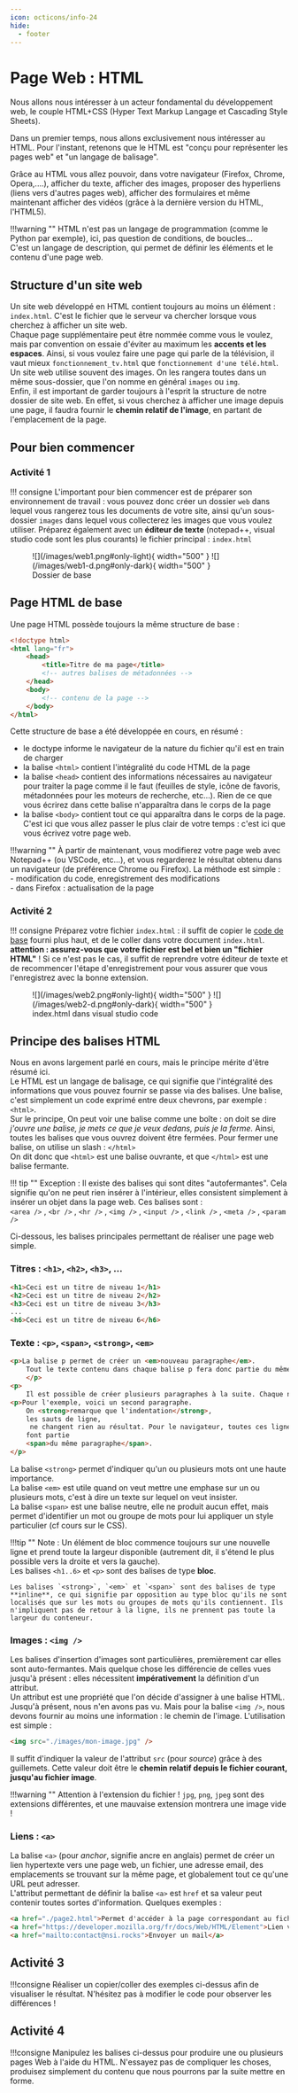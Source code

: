 ```yaml
---
icon: octicons/info-24
hide:
  - footer
---
```

# Page Web : HTML

Nous allons nous intéresser à un acteur fondamental du développement web, le couple HTML+CSS (Hyper Text Markup Langage et Cascading Style Sheets).

Dans un premier temps, nous allons exclusivement nous intéresser au HTML. Pour l'instant, retenons que le HTML est "conçu pour représenter les pages web" et "un langage de balisage".

Grâce au HTML vous allez pouvoir, dans votre navigateur (Firefox, Chrome, Opera,....), afficher du texte, afficher des images, proposer des hyperliens (liens vers d'autres pages web), afficher des formulaires et même maintenant afficher des vidéos (grâce à la dernière version du HTML, l'HTML5).

!!!warning ""
    HTML n'est pas un langage de programmation (comme le Python par exemple), ici, pas question de conditions, de boucles...  
    C'est un langage de description, qui permet de définir les éléments et le contenu d'une page web.

## Structure d'un site web
Un site web développé en HTML contient toujours au moins un élément : `index.html`. C'est le fichier que le serveur va chercher lorsque vous cherchez à afficher un site web.  
Chaque page supplémentaire peut être nommée comme vous le voulez, mais par convention on essaie d'éviter au maximum les **accents et les espaces**. Ainsi, si vous voulez faire une page qui parle de la télévision, il vaut mieux `fonctionnement_tv.html` que `fonctionnement d'une télé.html`.  
Un site web utilise souvent des images. On les rangera toutes dans un même sous-dossier, que l'on nomme en général `images` ou `img`.  
Enfin, il est important de garder toujours à l'esprit la structure de notre dossier de site web. En effet, si vous cherchez à afficher une image depuis une page, il faudra fournir le **chemin relatif de l'image**, en partant de l'emplacement de la page.


## Pour bien commencer
### Activité 1
!!! consigne
    L'important pour bien commencer est de préparer son environnement de travail : vous pouvez donc créer un dossier `web` dans lequel vous rangerez tous les documents de votre site, ainsi qu'un sous-dossier `images` dans lequel vous collecterez les images que vous voulez utiliser. Préparez également avec un **éditeur de texte** (notepad++, visual studio code sont les plus courants) le fichier principal : `index.html`

<figure markdown>
  ![](/images/web1.png#only-light){ width="500" }
  ![](/images/web1-d.png#only-dark){ width="500" }

  <figcaption>Dossier de base</figcaption>
</figure>

## Page HTML de base
Une page HTML possède toujours la même structure de base :

```html
<!doctype html>
<html lang="fr">
    <head>
        <title>Titre de ma page</title>
        <!-- autres balises de métadonnées -->
    </head>
    <body>
        <!-- contenu de la page -->
    </body>
</html>
```

Cette structure de base a été développée en cours, en résumé :
- le doctype informe le navigateur de la nature du fichier qu'il est en train de charger
- la balise `<html>` contient l'intégralité du code HTML de la page
- la balise `<head>` contient des informations nécessaires au navigateur pour traiter la page comme il le faut (feuilles de style, icône de favoris, métadonnées pour les moteurs de recherche, etc...). Rien de ce que vous écrirez dans cette balise n'apparaîtra dans le corps de la page
- la balise `<body>` contient tout ce qui apparaîtra dans le corps de la page. C'est ici que vous allez passer le plus clair de votre temps : c'est ici que vous écrivez votre page web.

!!!warning ""
    À partir de maintenant, vous modifierez votre page web avec Notepad++ (ou VSCode, etc...), et vous regarderez le résultat obtenu dans un navigateur (de préférence Chrome ou Firefox). La méthode est simple :  
    - modification du code, enregistrement des modifications  
    - dans Firefox : actualisation de la page  

### Activité 2
!!! consigne
    Préparez votre fichier `index.html` : il suffit de copier le [code de base](#page-html-de-base) fourni plus haut, et de le coller dans votre document `index.html`.  
    **attention : assurez-vous que votre fichier est bel et bien un "fichier HTML"** ! Si ce n'est pas le cas, il suffit de reprendre votre éditeur de texte et de recommencer l'étape d'enregistrement pour vous assurer que vous l'enregistrez avec la bonne extension.

<figure markdown>
  ![](/images/web2.png#only-light){ width="500" }
  ![](/images/web2-d.png#only-dark){ width="500" }

  <figcaption>index.html dans visual studio code</figcaption>
</figure>

## Principe des balises HTML
Nous en avons largement parlé en cours, mais le principe mérite d'être résumé ici.  
Le HTML est un langage de balisage, ce qui signifie que l'intégralité des informations que vous pouvez fournir se passe via des balises. Une balise, c'est simplement un code exprimé entre deux chevrons, par exemple : `<html>`.  
Sur le principe, On peut voir une balise comme une boîte : on doit se dire *j'ouvre une balise, je mets ce que je veux dedans, puis je la ferme.*  Ainsi, toutes les balises que vous ouvrez doivent être fermées. Pour fermer une balise, on utilise un slash : `</html>`  
On dit donc que `<html>` est une balise ouvrante, et que `</html>` est une balise fermante.

!!! tip ""
    Exception : Il existe des balises qui sont dites "autofermantes". Cela signifie qu'on ne peut rien insérer à l'intérieur, elles consistent simplement à insérer un objet dans la page web. Ces balises sont :  
    `<area />` , `<br />` , `<hr />` , `<img />` , `<input />` , `<link />` , `<meta />` , `<param />`

Ci-dessous, les balises principales permettant de réaliser une page web simple.

### Titres : `<h1>`, `<h2>`, `<h3>`, ...
```html
<h1>Ceci est un titre de niveau 1</h1>
<h2>Ceci est un titre de niveau 2</h2>
<h3>Ceci est un titre de niveau 3</h3>
...
<h6>Ceci est un titre de niveau 6</h6>
```

### Texte : `<p>`, `<span>`, `<strong>`, `<em>`
```html
<p>La balise p permet de créer un <em>nouveau paragraphe</em>.
    Tout le texte contenu dans chaque balise p fera donc partie du même paragraphe, et sera considéré comme solidaire.
    </p>
<p>
    Il est possible de créer plusieurs paragraphes à la suite. Chaque nouveau paragraphe va automatiquement à la ligne : on dit que la balise p est une <strong>balise de type bloc</strong></p>
<p>Pour l'exemple, voici un second paragraphe.
    On <strong>remarque que l'indentation</strong>, 
    les sauts de ligne,
     ne changent rien au résultat. Pour le navigateur, toutes ces lignes
    font partie
    <span>du même paragraphe</span>.
</p>
```

La balise `<strong>` permet d'indiquer qu'un ou plusieurs mots ont une haute importance.  
La balise `<em>`  est utile quand on veut mettre une emphase sur un ou plusieurs mots, c'est à dire un texte sur lequel on veut insister.  
La balise `<span>` est une balise neutre, elle ne produit aucun effet, mais permet d'identifier un mot ou groupe de mots pour lui appliquer un style particulier (cf cours sur le CSS).

!!!tip ""
    Note : Un élément de bloc commence toujours sur une nouvelle ligne et prend toute la largeur disponible (autrement dit, il s'étend le plus possible vers la droite et vers la gauche).  
    Les balises `<h1..6>` et `<p>` sont des balises de type **bloc**.
    
    Les balises `<strong>`, `<em>` et `<span>` sont des balises de type **inline**, ce qui signifie par opposition au type bloc qu'ils ne sont localisés que sur les mots ou groupes de mots qu'ils contiennent. Ils n'impliquent pas de retour à la ligne, ils ne prennent pas toute la largeur du conteneur.

### Images : `<img />`
Les balises d'insertion d'images sont particulières, premièrement car elles sont auto-fermantes. Mais quelque chose les différencie de celles vues jusqu'à présent : elles nécessitent **impérativement** la définition d'un attribut.  
Un attribut est une propriété que l'on décide d'assigner à une balise HTML. Jusqu'à présent, nous n'en avons pas vu. Mais pour la balise `<img />`, nous devons fournir au moins une information : le chemin de l'image. L'utilisation est simple :

```html
<img src="./images/mon-image.jpg" />
```

Il suffit d'indiquer la valeur de l'attribut `src` (pour *source*) grâce à des guillemets. Cette valeur doit être le **chemin relatif depuis le fichier courant, jusqu'au fichier image**.

!!!warning ""
    Attention à l'extension du fichier ! `jpg`, `png`, `jpeg` sont des extensions différentes, et une mauvaise extension montrera une image vide !

### Liens : `<a>`
La balise `<a>` (pour *anchor*, signifie ancre en anglais) permet de créer un lien hypertexte vers une page web, un fichier, une adresse email, des emplacements se trouvant sur la même page, et globalement tout ce qu'une URL peut adresser.  
L'attribut permettant de définir la balise `<a>` est `href` et sa valeur peut contenir toutes sortes d'information. Quelques exemples :

```html
<a href="./page2.html">Permet d'accéder à la page correspondant au fichier page2.html</a>
<a href="https://developer.mozilla.org/fr/docs/Web/HTML/Element">Lien vers la référence des éléments HTML</a>
<a href="mailto:contact@nsi.rocks">Envoyer un mail</a>
```

## Activité 3
!!!consigne
    Réaliser un copier/coller des exemples ci-dessus afin de visualiser le résultat. N'hésitez pas à modifier le code pour observer les différences !

## Activité 4
!!!consigne
    Manipulez les balises ci-dessus pour produire une ou plusieurs pages Web à l'aide du HTML. N'essayez pas de compliquer les choses, produisez simplement du contenu que nous pourrons par la suite mettre en forme.